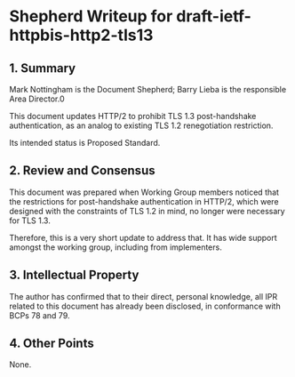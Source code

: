 # Shepherd Writeup for draft-ietf-httpbis-http2-tls13

## 1. Summary

Mark Nottingham is the Document Shepherd; Barry Lieba is the responsible Area Director.0

This document updates HTTP/2 to prohibit TLS 1.3 post-handshake authentication, as an analog to
existing TLS 1.2 renegotiation restriction.

Its intended status is Proposed Standard.

## 2. Review and Consensus

This document was prepared when Working Group members noticed that the restrictions for post-handshake authentication in HTTP/2, which were designed with the constraints of TLS 1.2 in mind, no longer were necessary for TLS 1.3.

Therefore, this is a very short update to address that. It has wide support amongst the working group, including from implementers.

## 3. Intellectual Property

The author has confirmed that to their direct, personal knowledge, all IPR related to this document has already been disclosed, in conformance with BCPs 78 and 79.

## 4. Other Points

None.


